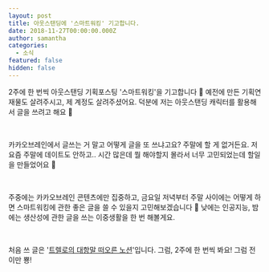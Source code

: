 ```yaml
---
layout: post
title: 아웃스탠딩에 '스마트워킹' 기고합니다.
date: 2018-11-27T00:00:00.000Z
author: samantha
categories:
  - 소식
featured: false
hidden: false
---
```


2주에 한 번씩 아웃스탠딩 기획포스팅 '스마트워킹'을 기고합니다 🙂 예전에 만든 기획연재물도 살려주시고, 제 계정도 살려주셨어요. 덕분에 저는 아웃스탠딩 캐릭터를 활용해서 글을 쓰려고 해요 🙂

<br/>

카카오브레인에서 글쓰는 거 말고 어떻게 글을 또 쓰냐고요? 주말에 할 게 없거든요. 저 요즘 주말에 데이트도 안하고.. 시간 많은데 뭘 해야할지 몰라서 너무 고민되었는데 할일을 만들었어요 🙂 

</br>

주중에는 카카오브레인 콘텐츠에만 집중하고, 금요일 저녁부터 주말 사이에는 어떻게 하면 스마트워킹에 관한 좋은 글을 쓸 수 있을지 고민해보겠습니다 🙂 낮에는 인공지능, 밤에는 생산성에 관한 글을 쓰는 이중생활을 한 번 해볼게요.

</br>

처음 쓰 글은 '[트렐로의 대항말 떠오른 노션](https://outstanding.kr/notion20181127)'입니다. 그럼, 2주에 한 번씩 봐요! 그럼 전 이만 뿅! 
